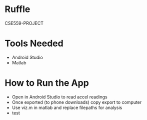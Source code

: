 # Ruffle
 CSE559-PROJECT

 # Tools Needed
 - Android Studio
 - Matlab
 
# How to Run the App
 - Open in Android Studio to read accel readings
 - Once exported (to phone downloads) copy export to computer
 - Use viz.m in matlab and replace filepaths for analysis
 - test
